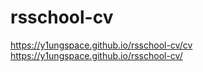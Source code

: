 # rsschool-cv
https://y1ungspace.github.io/rsschool-cv/cv
https://y1ungspace.github.io/rsschool-cv/
